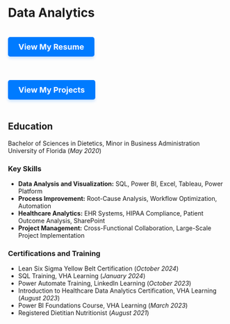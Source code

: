 # Data Analytics

<a href="https://sydniliotta.github.io/portfolio/resume/" class="button">View My Resume</a>

<a href="https://sydniliotta.github.io/projects/" class="button">View My Projects</a>

## Education	        		
Bachelor of Sciences in Dietetics, Minor in Business Administration
  University of Florida (_May 2020_)

### Key Skills
- **Data Analysis and Visualization:** SQL, Power BI, Excel, Tableau, Power Platform
- **Process Improvement:** Root-Cause Analysis, Workflow Optimization, Automation
- **Healthcare Analytics:** EHR Systems, HIPAA Compliance, Patient Outcome Analysis, SharePoint
- **Project Management:** Cross-Functional Collaboration, Large-Scale Project Implementation

### Certifications and Training
- Lean Six Sigma Yellow Belt Certification (_October 2024_)
- SQL Training, VHA Learning (_January 2024_)
- Power Automate Training, LinkedIn Learning (_October 2023_)
- Introduction to Healthcare Data Analytics Certification, VHA Learning (_August 2023_)
- Power BI Foundations Course, VHA Learning (_March 2023_)
- Registered Dietitian Nutritionist (_August 2021_)


<style>
    .button {
        display: inline-block;
        padding: 12px 24px;
        font-size: 18px;
        font-weight: bold;
        color: white;
        background-color: #007bff;
        text-decoration: none;
        border-radius: 5px;
        transition: background-color 0.3s, transform 0.3s, box-shadow 0.3s;
        box-shadow: 0px 4px 6px rgba(0, 123, 255, 0.2);
        margin: 20px 0;
    }

    .button:hover {
        background-color: #0056b3;
        transform: translateY(-3px);
        box-shadow: 0px 6px 10px rgba(0, 123, 255, 0.3);
    }

    .button:active {
        background-color: #003366;
        transform: translateY(0);
        box-shadow: 0px 4px 6px rgba(0, 123, 255, 0.2);
    }
</style>



